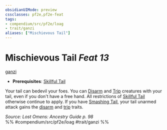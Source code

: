 ```yaml
---
obsidianUIMode: preview
cssclasses: pf2e,pf2e-feat
tags:
- compendium/src/pf2e/loag
- trait/ganzi
aliases: ["Mischievous Tail"]
---
```

# Mischievous Tail  *Feat 13*  
[ganzi](rules/traits/ganzi-loag.md "Ganzi Ancestry & Heritage Trait")  

- **Prerequisites**: [Skillful Tail](compendium/feats/skillful-tail-ganzi-loag.md)

Your tail can bedevil your foes. You can [Disarm](rules/actions/disarm.md) and [Trip](rules/actions/trip.md) creatures with your tail, even if you don't have a free hand. All restrictions of [Skillful Tail](compendium/feats/skillful-tail-ganzi-loag.md) otherwise continue to apply. If you have [Smashing Tail](compendium/feats/smashing-tail-loag.md), your tail unarmed attack gains the [disarm](rules/traits/disarm.md "Disarm Weapon Trait") and [trip](rules/traits/trip.md "Trip Weapon Trait") traits.

*Source: Lost Omens: Ancestry Guide p. 98*  
%% #compendium/src/pf2e/loag #trait/ganzi %%